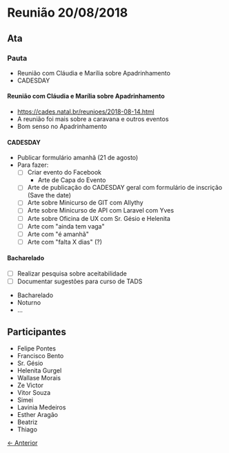 # Reunião 20/08/2018

## Ata

### Pauta

* Reunião com Cláudia e Marília sobre Apadrinhamento
* CADESDAY

#### Reunião com Cláudia e Marília sobre Apadrinhamento

* https://cades.natal.br/reunioes/2018-08-14.html
* A reunião foi mais sobre a caravana e outros eventos
* Bom senso no Apadrinhamento

#### CADESDAY

* Publicar formulário amanhã (21 de agosto)
* Para fazer:
  * [ ] Criar evento do Facebook
    * Arte de Capa do Evento
  * [ ] Arte de publicação do CADESDAY geral com formulário de inscrição (Save the date)
  * [ ] Arte sobre Minicurso de GIT com Allythy
  * [ ] Arte sobre Minicurso de API com Laravel com Yves
  * [ ] Arte sobre Oficina de UX com Sr. Gésio e Helenita
  * [ ] Arte com "ainda tem vaga"
  * [ ] Arte com "é amanhã"
  * [ ] Arte com "falta X dias" (?)

#### Bacharelado

* [ ] Realizar pesquisa sobre aceitabilidade
* [ ] Documentar sugestões para curso de TADS
 * Bacharelado
 * Noturno
 * ...

## Participantes

* Felipe Pontes
* Francisco Bento
* Sr. Gésio
* Helenita Gurgel
* Wallase Morais
* Ze Victor
* Vitor Souza
* Simei
* Lavinia Medeiros
* Esther Aragão
* Beatriz
* Thiago

[← Anterior](2018-08-14.md)
